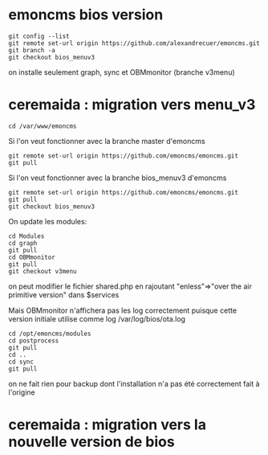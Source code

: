 # emoncms bios version
```
git config --list
git remote set-url origin https://github.com/alexandrecuer/emoncms.git
git branch -a
git checkout bios_menuv3
```
on installe seulement graph, sync et OBMmonitor (branche v3menu)

# ceremaida : migration vers menu_v3
```
cd /var/www/emoncms
```
Si l'on veut fonctionner avec la branche master d'emoncms
```
git remote set-url origin https://github.com/emoncms/emoncms.git
git pull
```
Si l'on veut fonctionner avec la branche bios_menuv3 d'emoncms
```
git remote set-url origin https://github.com/emoncms/emoncms.git
git pull
git checkout bios_menuv3
```
On update les modules:
```
cd Modules
cd graph
git pull
cd OBMmonitor
git pull
git checkout v3menu
```
on peut modifier le fichier shared.php en rajoutant "enless"=>"over the air primitive version" dans $services 

Mais OBMmonitor n'affichera pas les log correctement puisque cette version initiale utilise comme log /var/log/bios/ota.log

```
cd /opt/emoncms/modules
cd postprocess
git pull
cd ..
cd sync
git pull
```
on ne fait rien pour backup dont l'installation n'a pas été correctement fait à l'origine

# ceremaida : migration vers la nouvelle version de bios



